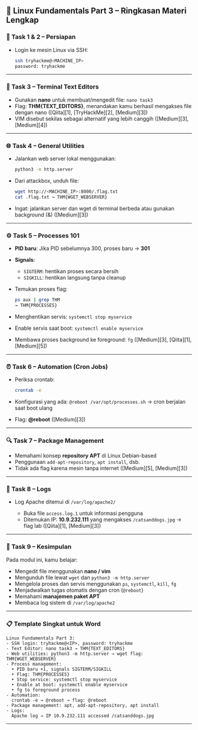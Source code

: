 ## 🐧 Linux Fundamentals Part 3 – Ringkasan Materi Lengkap

### 📌 Task 1 & 2 – Persiapan

* Login ke mesin Linux via SSH:

  ```bash
  ssh tryhackme@<MACHINE_IP>
  password: tryhackme
  ```

---

### 📝 Task 3 – Terminal Text Editors

* Gunakan **nano** untuk membuat/mengedit file: `nano task3`
* Flag: **THM{TEXT\_EDITORS}**, menandakan kamu berhasil mengakses file dengan nano ([Qiita][1], [TryHackMe][2], [Medium][3])
* VIM disebut sekilas sebagai alternatif yang lebih canggih ([Medium][3], [Medium][4])

---

### 🌐 Task 4 – General Utilities

* Jalankan web server lokal menggunakan:

  ```bash
  python3 -m http.server
  ```
* Dari attackbox, unduh file:

  ```bash
  wget http://<MACHINE_IP>:8000/.flag.txt
  cat .flag.txt → THM{WGET_WEBSERVER}
  ```
* Ingat: jalankan server dan wget di terminal berbeda atau gunakan background (&) ([Medium][3])

---

### ⚙️ Task 5 – Processes 101

* **PID baru**: Jika PID sebelumnya 300, proses baru → **301**
* **Signals**:

  * `SIGTERM`: hentikan proses secara bersih
  * `SIGKILL`: hentikan langsung tanpa cleanup
* Temukan proses flag:

  ```bash
  ps aux | grep THM
  → THM{PROCESSES}
  ```
* Menghentikan servis: `systemctl stop myservice`
* Enable servis saat boot: `systemctl enable myservice`
* Membawa proses background ke foreground: `fg` ([Medium][3], [Qiita][1], [Medium][5])

---

### ⏰ Task 6 – Automation (Cron Jobs)

* Periksa crontab:

  ```bash
  crontab -e
  ```
* Konfigurasi yang ada: `@reboot /var/opt/processes.sh` → cron berjalan saat boot ulang
* Flag: **@reboot** ([Medium][3])

---

### 🔍 Task 7 – Package Management

* Memahami konsep **repository APT** di Linux Debian-based
* Penggunaan `add-apt-repository`, `apt install`, dsb.
* Tidak ada flag karena mesin tanpa internet ([Medium][5], [Medium][3])

---

### 📜 Task 8 – Logs

* Log Apache ditemui di `/var/log/apache2/`

  * Buka file `access.log.1` untuk informasi pengguna
  * Ditemukan IP: **10.9.232.111** yang mengakses `/catsanddogs.jpg` → flag lab ([Qiita][1], [Medium][3])

---

### 🧠 Task 9 – Kesimpulan

Pada modul ini, kamu belajar:

* Mengedit file menggunakan **nano / vim**
* Mengunduh file lewat `wget` dan `python3 -m http.server`
* Mengelola proses dan servis menggunakan `ps`, `systemctl`, `kill`, `fg`
* Menjadwalkan tugas otomatis dengan cron (`@reboot`)
* Memahami **manajemen paket APT**
* Membaca log sistem di `/var/log/apache2`

---

### 📋 Template Singkat untuk Word

```
Linux Fundamentals Part 3:
- SSH login: tryhackme@<IP>, password: tryhackme
- Text Editor: nano task3 → THM{TEXT_EDITORS}
- Web utilities: python3 -m http.server → wget flag: THM{WGET_WEBSERVER}
- Process management:
  • PID baru +1, signals SIGTERM/SIGKILL
  • Flag: THM{PROCESSES}
  • Stop service: systemctl stop myservice
  • Enable at boot: systemctl enable myservice
  • fg to foreground process
- Automation:
  crontab -e → @reboot → flag: @reboot
- Package management: apt, add‑apt‑repository, apt install
- Logs:
  Apache log → IP 10.9.232.111 accessed /catsanddogs.jpg
```

---
